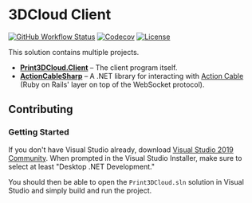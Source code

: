 # 3DCloud Client
[![GitHub Workflow Status](https://img.shields.io/github/workflow/status/3DCloud/Client/Build%20%26%20Test?style=flat-square)](https://github.com/3DCloud/Client/actions/workflows/build-and-test.yml)
[![Codecov](https://img.shields.io/codecov/c/github/3DCloud/Client?style=flat-square)](https://codecov.io/gh/3DCloud/Client)
[![License](https://img.shields.io/github/license/3DCloud/Client?style=flat-square)](https://github.com/3DCloud/Client/blob/main/LICENSE)

This solution contains multiple projects.

- **[Print3DCloud.Client](Print3DCloud.Client)** &ndash; The client program itself.
- **[ActionCableSharp](ActionCableSharp)** &ndash; A .NET library for interacting with [Action Cable](https://guides.rubyonrails.org/action_cable_overview.html) (Ruby on Rails' layer on top of the WebSocket protocol).

## Contributing
### Getting Started
If you don't have Visual Studio already, download [Visual Studio 2019 Community](https://visualstudio.microsoft.com/fr/vs/community/). When prompted in the Visual Studio Installer, make sure to select at least "Desktop .NET Development."

You should then be able to open the `Print3DCloud.sln` solution in Visual Studio and simply build and run the project.

